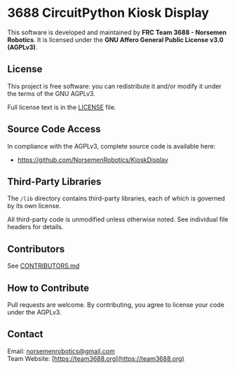 # 3688 CircuitPython Kiosk Display

This software is developed and maintained by **FRC Team 3688 - Norsemen Robotics**. 
It is licensed under the **GNU Affero General Public License v3.0 (AGPLv3)**.

## License

This project is free software: you can redistribute it and/or modify it under the terms of the GNU AGPLv3.

Full license text is in the [LICENSE](LICENSE) file.

## Source Code Access

In compliance with the AGPLv3, complete source code is available here:

- https://github.com/NorsemenRobotics/KioskDisplay

## Third-Party Libraries

The `/lib` directory contains third-party libraries, each of which is governed by its own license. 

All third-party code is unmodified unless otherwise noted. See individual file headers for details.

## Contributors

See [CONTRIBUTORS.md](CONTRIBUTORS.md)

## How to Contribute

Pull requests are welcome. By contributing, you agree to license your code under the AGPLv3.

## Contact

Email: norsemenrobotics@gmail.com  
Team Website: [https://team3688.org](https://team3688.org) 